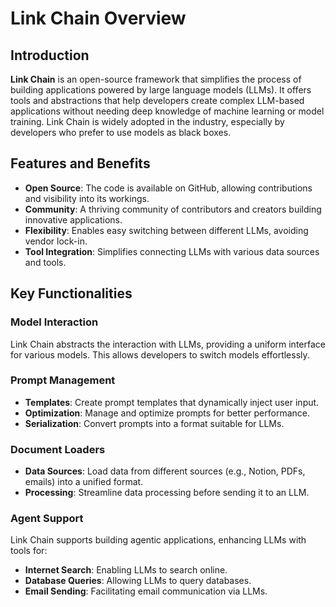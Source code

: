 # Link Chain Overview

## Introduction

**Link Chain** is an open-source framework that simplifies the process of building applications powered by large language models (LLMs). It offers tools and abstractions that help developers create complex LLM-based applications without needing deep knowledge of machine learning or model training. Link Chain is widely adopted in the industry, especially by developers who prefer to use models as black boxes.

## Features and Benefits

- **Open Source**: The code is available on GitHub, allowing contributions and visibility into its workings.
- **Community**: A thriving community of contributors and creators building innovative applications.
- **Flexibility**: Enables easy switching between different LLMs, avoiding vendor lock-in.
- **Tool Integration**: Simplifies connecting LLMs with various data sources and tools.

## Key Functionalities

### Model Interaction
Link Chain abstracts the interaction with LLMs, providing a uniform interface for various models. This allows developers to switch models effortlessly.

### Prompt Management
- **Templates**: Create prompt templates that dynamically inject user input.
- **Optimization**: Manage and optimize prompts for better performance.
- **Serialization**: Convert prompts into a format suitable for LLMs.

### Document Loaders
- **Data Sources**: Load data from different sources (e.g., Notion, PDFs, emails) into a unified format.
- **Processing**: Streamline data processing before sending it to an LLM.

### Agent Support
Link Chain supports building agentic applications, enhancing LLMs with tools for:
- **Internet Search**: Enabling LLMs to search online.
- **Database Queries**: Allowing LLMs to query databases.
- **Email Sending**: Facilitating email communication via LLMs.


